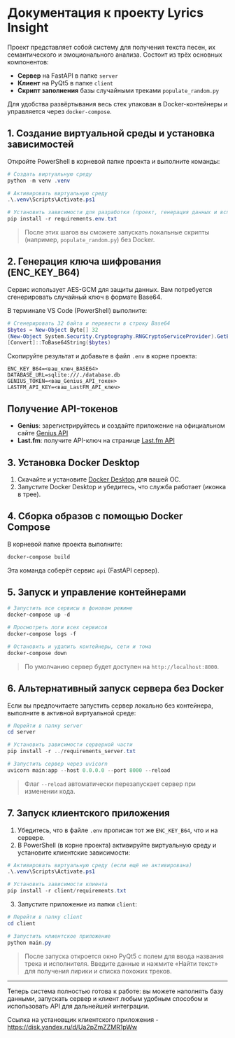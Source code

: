 # Документация к проекту Lyrics Insight

Проект представляет собой систему для получения текста песен, их семантического и эмоционального анализа. Состоит из трёх основных компонентов:

- **Сервер** на FastAPI в папке `server`
- **Клиент** на PyQt5 в папке `client`
- **Скрипт заполнения** базы случайными треками `populate_random.py`

Для удобства развёртывания весь стек упакован в Docker-контейнеры и управляется через `docker-compose`.

## 1. Создание виртуальной среды и установка зависимостей

Откройте PowerShell в корневой папке проекта и выполните команды:

```powershell
# Создать виртуальную среду
python -m venv .venv

# Активировать виртуальную среду
.\.venv\Scripts\Activate.ps1

# Установить зависимости для разработки (проект, генерация данных и вспомогательные скрипты)
pip install -r requirements.env.txt
```

> После этих шагов вы сможете запускать локальные скрипты (например, `populate_random.py`) без Docker.

## 2. Генерация ключа шифрования (ENC_KEY_B64)

Сервис использует AES-GCM для защиты данных. Вам потребуется сгенерировать случайный ключ в формате Base64.

В терминале VS Code (PowerShell) выполните:

```powershell
# Сгенерировать 32 байта и перевести в строку Base64
$bytes = New-Object Byte[] 32
(New-Object System.Security.Cryptography.RNGCryptoServiceProvider).GetBytes($bytes)
[Convert]::ToBase64String($bytes)
```

Скопируйте результат и добавьте в файл `.env` в корне проекта:

```dotenv
ENC_KEY_B64=<ваш_ключ_BASE64>
DATABASE_URL=sqlite:///./database.db
GENIUS_TOKEN=<ваш_Genius_API_токен>
LASTFM_API_KEY=<ваш_LastFM_API_ключ>
```

## Получение API-токенов

- **Genius**: зарегистрируйтесь и создайте приложение на официальном сайте [Genius API](https://genius.com/api-clients)
- **Last.fm**: получите API-ключ на странице [Last.fm API](https://www.last.fm/api/account/create)


## 3. Установка Docker Desktop

1. Скачайте и установите [Docker Desktop](https://www.docker.com/products/docker-desktop) для вашей ОС.
2. Запустите Docker Desktop и убедитесь, что служба работает (иконка в трее).

## 4. Сборка образов с помощью Docker Compose

В корневой папке проекта выполните:

```powershell
docker-compose build
```

Эта команда соберёт сервис `api` (FastAPI сервер).

## 5. Запуск и управление контейнерами

```powershell
# Запустить все сервисы в фоновом режиме
docker-compose up -d

# Просмотреть логи всех сервисов
docker-compose logs -f

# Остановить и удалить контейнеры, сети и тома
docker-compose down
```

> По умолчанию сервер будет доступен на `http://localhost:8000`.

## 6. Альтернативный запуск сервера без Docker

Если вы предпочитаете запустить сервер локально без контейнера, выполните в активной виртуальной среде:

```powershell
# Перейти в папку server
cd server

# Установить зависимости серверной части
pip install -r ../requirements_server.txt

# Запустить сервер через uvicorn
uvicorn main:app --host 0.0.0.0 --port 8000 --reload
```

> Флаг `--reload` автоматически перезапускает сервер при изменении кода.

## 7. Запуск клиентского приложения

1. Убедитесь, что в файле `.env` прописан тот же `ENC_KEY_B64`, что и на сервере.
2. В PowerShell (в корне проекта) активируйте виртуальную среду и установите клиентские зависимости:

```powershell
# Активировать виртуальную среду (если ещё не активирована)
.\.venv\Scripts\Activate.ps1

# Установить зависимости клиента
pip install -r client/requirements.txt
```

3. Запустите приложение из папки `client`:

```powershell
# Перейти в папку client
cd client

# Запустить клиентское приложение
python main.py
```

> После запуска откроется окно PyQt5 с полем для ввода названия трека и исполнителя.
> Введите данные и нажмите «Найти текст» для получения лирики и списка похожих треков.

---

Теперь система полностью готова к работе: вы можете наполнять базу данными, запускать сервер и клиент любым удобным способом и использовать API для дальнейшей интеграции.

Ссылка на установщик клиентского приложения - https://disk.yandex.ru/d/Ua2pZmZZMR1pWw

